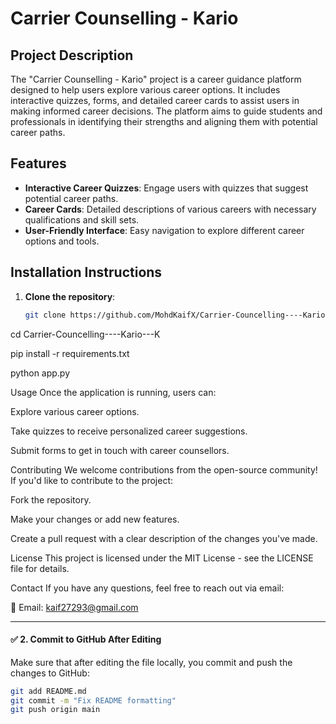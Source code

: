 # Carrier Counselling - Kario

## Project Description
The "Carrier Counselling - Kario" project is a career guidance platform designed to help users explore various career options. It includes interactive quizzes, forms, and detailed career cards to assist users in making informed career decisions. The platform aims to guide students and professionals in identifying their strengths and aligning them with potential career paths.

## Features
- **Interactive Career Quizzes**: Engage users with quizzes that suggest potential career paths.
- **Career Cards**: Detailed descriptions of various careers with necessary qualifications and skill sets.
- **User-Friendly Interface**: Easy navigation to explore different career options and tools.

## Installation Instructions

1. **Clone the repository**:
   ```bash
   git clone https://github.com/MohdKaifX/Carrier-Councelling----Kario---K.git

  cd Carrier-Councelling----Kario---K

  pip install -r requirements.txt

  python app.py



  Usage
Once the application is running, users can:

Explore various career options.

Take quizzes to receive personalized career suggestions.

Submit forms to get in touch with career counsellors.

Contributing
We welcome contributions from the open-source community! If you'd like to contribute to the project:

Fork the repository.

Make your changes or add new features.

Create a pull request with a clear description of the changes you've made.

License
This project is licensed under the MIT License - see the LICENSE file for details.

Contact
If you have any questions, feel free to reach out via email:

📧 Email: kaif27293@gmail.com


---

#### ✅ **2. Commit to GitHub After Editing**
Make sure that after editing the file locally, you commit and push the changes to GitHub:

```bash
git add README.md
git commit -m "Fix README formatting"
git push origin main




